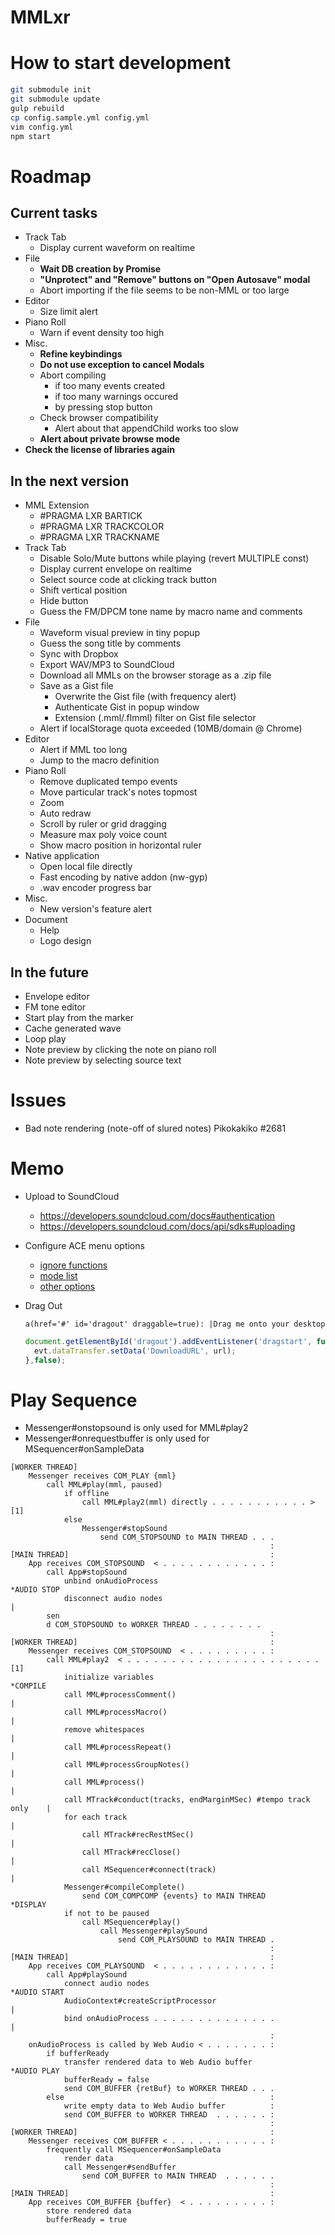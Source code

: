 # MMLxr


# How to start development

```bash
git submodule init
git submodule update
gulp rebuild
cp config.sample.yml config.yml
vim config.yml
npm start
```


# Roadmap

## Current tasks

- Track Tab
    - Display current waveform on realtime
- File
    - **Wait DB creation by Promise**
    - **"Unprotect" and "Remove" buttons on "Open Autosave" modal**
    - Abort importing if the file seems to be non-MML or too large
- Editor
    - Size limit alert
- Piano Roll
    - Warn if event density too high
- Misc.
    - **Refine keybindings**
    - **Do not use exception to cancel Modals**
    - Abort compiling
        - if too many events created
        - if too many warnings occured
        - by pressing stop button
    - Check browser compatibility
        - Alert about that appendChild works too slow
    - **Alert about private browse mode**
- **Check the license of libraries again**

## In the next version

- MML Extension
    - \#PRAGMA LXR BARTICK
    - \#PRAGMA LXR TRACKCOLOR
    - \#PRAGMA LXR TRACKNAME
- Track Tab
    - Disable Solo/Mute buttons while playing (revert MULTIPLE const)
    - Display current envelope on realtime
    - Select source code at clicking track button
    - Shift vertical position
    - Hide button
    - Guess the FM/DPCM tone name by macro name and comments
- File
    - Waveform visual preview in tiny popup
    - Guess the song title by comments
    - Sync with Dropbox
    - Export WAV/MP3 to SoundCloud
    - Download all MMLs on the browser storage as a .zip file
    - Save as a Gist file
        - Overwrite the Gist file (with frequency alert)
        - Authenticate Gist in popup window
        - Extension (.mml/.flmml) filter on Gist file selector
    - Alert if localStorage quota exceeded (10MB/domain @ Chrome)
- Editor
    - Alert if MML too long
    - Jump to the macro definition
- Piano Roll
    - Remove duplicated tempo events
    - Move particular track's notes topmost
    - Zoom
    - Auto redraw
    - Scroll by ruler or grid dragging
    - Measure max poly voice count
    - Show macro position in horizontal ruler
- Native application
    - Open local file directly
    - Fast encoding by native addon (nw-gyp)
    - .wav encoder progress bar
- Misc.
    - New version's feature alert
- Document
    - Help
    - Logo design

## In the future

- Envelope editor
- FM tone editor
- Start play from the marker
- Cache generated wave
- Loop play
- Note preview by clicking the note on piano roll
- Note preview by selecting source text


# Issues

- Bad note rendering (note-off of slured notes) Pikokakiko #2681


# Memo

- Upload to SoundCloud
    - https://developers.soundcloud.com/docs#authentication
    - https://developers.soundcloud.com/docs/api/sdks#uploading

- Configure ACE menu options
    - [ignore functions](https://github.com/ajaxorg/ace/blob/36e6744a5f40df0da52ff22b3bc729657c056e09/lib/ace/ext/menu_tools/get_set_functions.js#L99-L109)
    - [mode list](https://github.com/ajaxorg/ace/blob/037ddb731091078b321972d229067102a0a6dd80/lib/ace/ext/modelist.js#L45-L178)
    - [other options](https://github.com/ajaxorg/ace/blob/36e6744a5f40df0da52ff22b3bc729657c056e09/lib/ace/ext/menu_tools/add_editor_menu_options.js#L62-L91)

- Drag Out
  
  ```jade
  a(href='#' id='dragout' draggable=true): |Drag me onto your desktop
  ```
  
  ```javascript
  document.getElementById('dragout').addEventListener('dragstart', function(evt){
    evt.dataTransfer.setData('DownloadURL', url);
  },false);
  ```


# Play Sequence

- Messenger#onstopsound is only used for MML#play2
- Messenger#onrequestbuffer is only used for MSequencer#onSampleData

```
[WORKER THREAD]
    Messenger receives COM_PLAY {mml}
        call MML#play(mml, paused)
            if offline
                call MML#play2(mml) directly . . . . . . . . . . . > [1]
            else
                Messenger#stopSound
                    send COM_STOPSOUND to MAIN THREAD . . .
                                                          :
[MAIN THREAD]                                             :
    App receives COM_STOPSOUND  < . . . . . . . . . . . . :
        call App#stopSound
            unbind onAudioProcess                                           *AUDIO STOP
            disconnect audio nodes                                          |
        sen
        d COM_STOPSOUND to WORKER THREAD . . . . . . . .
                                                          :
[WORKER THREAD]                                           :
    Messenger receives COM_STOPSOUND  < . . . . . . . . . :
        call MML#play2  < . . . . . . . . . . . . . . . . . . . . . . [1]
            initialize variables                                            *COMPILE
            call MML#processComment()                                       |
            call MML#processMacro()                                         |
            remove whitespaces                                              |
            call MML#processRepeat()                                        |
            call MML#processGroupNotes()                                    |
            call MML#process()                                              |
            call MTrack#conduct(tracks, endMarginMSec) #tempo track only    |
            for each track                                                  |
                call MTrack#recRestMSec()                                   |
                call MTrack#recClose()                                      |
                call MSequencer#connect(track)                              |
            Messenger#compileComplete()
                send COM_COMPCOMP {events} to MAIN THREAD                   *DISPLAY
            if not to be paused
                call MSequencer#play()
                    call Messenger#playSound
                        send COM_PLAYSOUND to MAIN THREAD .
                                                          :
[MAIN THREAD]                                             :
    App receives COM_PLAYSOUND  < . . . . . . . . . . . . :
        call App#playSound
            connect audio nodes                                             *AUDIO START
            AudioContext#createScriptProcessor                              |
            bind onAudioProcess . . . . . . . . . . . . . .                 |
                                                          :
    onAudioProcess is called by Web Audio < . . . . . . . :
        if bufferReady
            transfer rendered data to Web Audio buffer                      *AUDIO PLAY
            bufferReady = false
            send COM_BUFFER {retBuf} to WORKER THREAD . . .
        else                                              :
            write empty data to Web Audio buffer          :
            send COM_BUFFER to WORKER THREAD  . . . . . . :
                                                          :
[WORKER THREAD]                                           :
    Messenger receives COM_BUFFER < . . . . . . . . . . . :
        frequently call MSequencer#onSampleData
            render data
            call Messenger#sendBuffer
                send COM_BUFFER to MAIN THREAD  . . . . . .
                                                          :
[MAIN THREAD]                                             :
    App receives COM_BUFFER {buffer}  < . . . . . . . . . :
        store rendered data
        bufferReady = true

```
